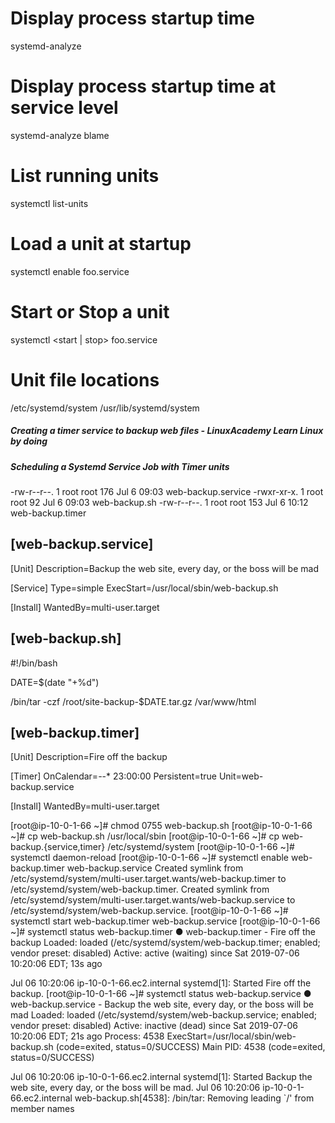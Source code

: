 # Display process startup time
systemd-analyze

# Display process startup time at service level
systemd-analyze blame

# List running units
systemctl list-units

# Load a unit at startup
systemctl enable foo.service

# Start or Stop a unit
systemctl <start | stop> foo.service

# Unit file locations
/etc/systemd/system
/usr/lib/systemd/system

#####  Creating a timer service to backup web files - LinuxAcademy Learn Linux by doing
#####  Scheduling a Systemd Service Job with Timer units

-rw-r--r--. 1 root root  176 Jul  6 09:03 web-backup.service
-rwxr-xr-x. 1 root root   92 Jul  6 09:03 web-backup.sh
-rw-r--r--. 1 root root  153 Jul  6 10:12 web-backup.timer

##  [web-backup.service]
[Unit]
Description=Backup the web site, every day, or the boss will be mad

[Service]
Type=simple
ExecStart=/usr/local/sbin/web-backup.sh

[Install]
WantedBy=multi-user.target

##  [web-backup.sh] 
#!/bin/bash

DATE=$(date "+%d")

/bin/tar -czf /root/site-backup-$DATE.tar.gz /var/www/html

##  [web-backup.timer] 
[Unit]
Description=Fire off the backup

[Timer]
OnCalendar=*-*-* 23:00:00
Persistent=true
Unit=web-backup.service

[Install]
WantedBy=multi-user.target

[root@ip-10-0-1-66 ~]# chmod 0755 web-backup.sh
[root@ip-10-0-1-66 ~]# cp web-backup.sh /usr/local/sbin
[root@ip-10-0-1-66 ~]# cp web-backup.{service,timer} /etc/systemd/system
[root@ip-10-0-1-66 ~]# systemctl daemon-reload
[root@ip-10-0-1-66 ~]# systemctl enable web-backup.timer web-backup.service
Created symlink from /etc/systemd/system/multi-user.target.wants/web-backup.timer to /etc/systemd/system/web-backup.timer.
Created symlink from /etc/systemd/system/multi-user.target.wants/web-backup.service to /etc/systemd/system/web-backup.service.
[root@ip-10-0-1-66 ~]# systemctl start web-backup.timer web-backup.service
[root@ip-10-0-1-66 ~]# systemctl status web-backup.timer
● web-backup.timer - Fire off the backup
   Loaded: loaded (/etc/systemd/system/web-backup.timer; enabled; vendor preset: disabled)
   Active: active (waiting) since Sat 2019-07-06 10:20:06 EDT; 13s ago

Jul 06 10:20:06 ip-10-0-1-66.ec2.internal systemd[1]: Started Fire off the backup.
[root@ip-10-0-1-66 ~]# systemctl status web-backup.service
● web-backup.service - Backup the web site, every day, or the boss will be mad
   Loaded: loaded (/etc/systemd/system/web-backup.service; enabled; vendor preset: disabled)
   Active: inactive (dead) since Sat 2019-07-06 10:20:06 EDT; 21s ago
  Process: 4538 ExecStart=/usr/local/sbin/web-backup.sh (code=exited, status=0/SUCCESS)
 Main PID: 4538 (code=exited, status=0/SUCCESS)

Jul 06 10:20:06 ip-10-0-1-66.ec2.internal systemd[1]: Started Backup the web site, every day, or the boss will be mad.
Jul 06 10:20:06 ip-10-0-1-66.ec2.internal web-backup.sh[4538]: /bin/tar: Removing leading `/' from member names
